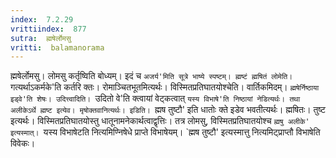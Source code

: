 ```yaml
---
index:  7.2.29
vrittiindex:  877
sutra:  ह्मषेर्लोमसु
vritti:  balamanorama 
---
```


ह्मषेर्लोमसु। लोमसु कर्तृष्विति बोध्यम्। इदं च `अजर्य'मिति सूत्रे भाष्ये स्पष्टम्। ह्मष्टं ह्मषितं लोमेति। `गत्यर्थाऽकर्मके'ति कर्तरि क्तः। रोमाञ्चितभूतमित्यर्थः। विस्मितप्रतिघातयोश्चेति। वार्तिकमिदम्। `ह्मषेर्निष्ठाया इड्वे'ति शेषः। उदित्त्वादिति। `उदितो वे'ति क्त्वायां वेट्कत्वात् `यस्य विभाषे'ति निष्ठायां नेडित्यर्थः। तथा अलीकेऽर्थे ह्मष्ट इत्येव। मृषोक्तवानित्यर्थः। इडिति। `ह्मष तुष्टौ' इति धातोः क्ते इडेव भवतीत्यर्थः। ह्मषितः। तुष्ट इत्यर्थः। विस्मितप्रतिघातयोस्तु धातूनामनेकार्थत्वाद्वृत्तिः। तत्र लोमसु, विस्मितप्रतिघातयोश्च `ह्मषु अलीके' इत्यस्मात्। `यस्य विभाषेटति नित्यमिण्निषेधे प्राप्ते विभाषेयम्। `ह्मष तुष्टौ' इत्यस्मात्तु नित्यमिट्प्राप्तौ विभाषेति विवेकः। 

